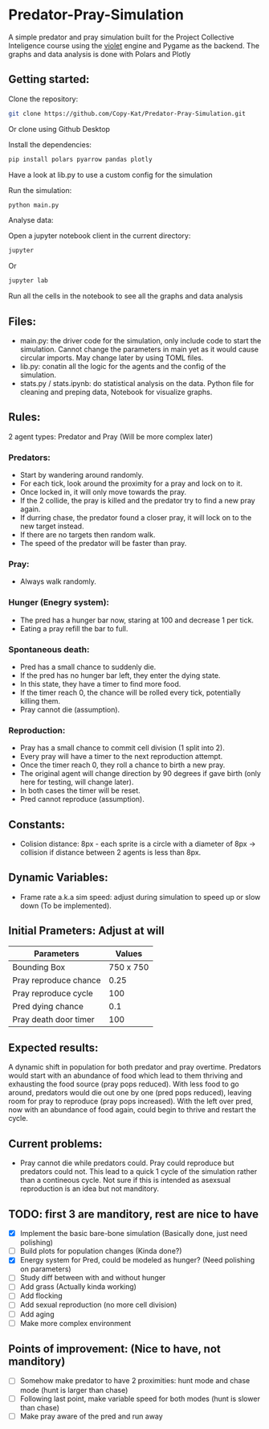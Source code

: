 # Predator-Pray-Simulation

A simple predator and pray simulation built for the Project Collective Inteligence course using the [violet](https://github.com/m-rots/violet) engine and Pygame as the backend. The graphs and data analysis is done with Polars and Plotly

## Getting started:
Clone the repository: 
```bash
git clone https://github.com/Copy-Kat/Predator-Pray-Simulation.git
```
Or clone using Github Desktop

Install the dependencies:
```python
pip install polars pyarrow pandas plotly
```

Have a look at lib.py to use a custom config for the simulation

Run the simulation:
```bash
python main.py
```

Analyse data:

Open a jupyter notebook client in the current directory:
```bash
jupyter
```
Or
```bash
jupyter lab
```

Run all the cells in the notebook to see all the graphs and data analysis

## Files:
- main.py: the driver code for the simulation, only include code to start the simulation. Cannot change the parameters in main yet as it would cause circular imports. May change later by using TOML files.
- lib.py: conatin all the logic for the agents and the config of the simulation.
- stats.py / stats.ipynb: do statistical analysis on the data. Python file for cleaning and preping data, Notebook for visualize graphs.

## Rules:
2 agent types: Predator and Pray (Will be more complex later)

### Predators:
- Start by wandering around randomly.
- For each tick, look around the proximity for a pray and lock on to it.
- Once locked in, it will only move towards the pray.
- If the 2 collide, the pray is killed and the predator try to find a new pray again.
- If durring chase, the predator found a closer pray, it will lock on to the new target instead.
- If there are no targets then random walk.
- The speed of the predator will be faster than pray.

### Pray:
- Always walk randomly.

### Hunger (Enegry system):
- The pred has a hunger bar now, staring at 100 and decrease 1 per tick.
- Eating a pray refill the bar to full.

### Spontaneous death:
- Pred has a small chance to suddenly die.
- If the pred has no hunger bar left, they enter the dying state.
- In this state, they have a timer to find more food.
- If the timer reach 0, the chance will be rolled every tick, potentially killing them.
- Pray cannot die (assumption).

### Reproduction:
- Pray has a small chance to commit cell division (1 split into 2).
- Every pray will have a timer to the next reproduction attempt.
- Once the timer reach 0, they roll a chance to birth a new pray.
- The original agent will change direction by 90 degrees if gave birth (only here for testing, will change later).
- In both cases the timer will be reset.
- Pred cannot reproduce (assumption).

## Constants:
- Colision distance: 8px - each sprite is a circle with a diameter of 8px -> collision if distance between 2 agents is less than 8px.

## Dynamic Variables:
- Frame rate a.k.a sim speed: adjust during simulation to speed up or slow down (To be implemented).

## Initial Prameters: Adjust at will
| Parameters     | Values          |
|--------------- | --------------- |
| Bounding Box | 750 x 750 |
| Pray reproduce chance | 0.25 |
| Pray reproduce cycle | 100 |
| Pred dying chance | 0.1 |
| Pray death door timer | 100 |

## Expected results:
A dynamic shift in population for both predator and pray overtime. Predators would start with an abundance of food which lead to them thriving and exhausting the food source (pray pops reduced). With less food to go around, predators would die out one by one (pred pops reduced), leaving room for pray to reproduce (pray pops increased). With the left over pred, now with an abundance of food again, could begin to thrive and restart the cycle.

## Current problems:
- Pray cannot die while predators could. Pray could reproduce but predators could not. This lead to a quick 1 cycle of the simulation rather than a contineous cycle. Not sure if this is intended as asexsual reproduction is an idea but not manditory.

## TODO: first 3 are manditory, rest are nice to have
- [x] Implement the basic bare-bone simulation (Basically done, just need polishing)
- [ ] Build plots for population changes (Kinda done?)
- [x] Energy system for Pred, could be modeled as hunger? (Need polishing on parameters)
- [ ] Study diff between with and without hunger
- [ ] Add grass (Actually kinda working)
- [ ] Add flocking
- [ ] Add sexual reproduction (no more cell division)
- [ ] Add aging
- [ ] Make more complex environment

## Points of improvement: (Nice to have, not manditory)
- [ ] Somehow make predator to have 2 proximities: hunt mode and chase mode (hunt is larger than chase)
- [ ] Following last point, make variable speed for both modes (hunt is slower than chase)
- [ ] Make pray aware of the pred and run away
